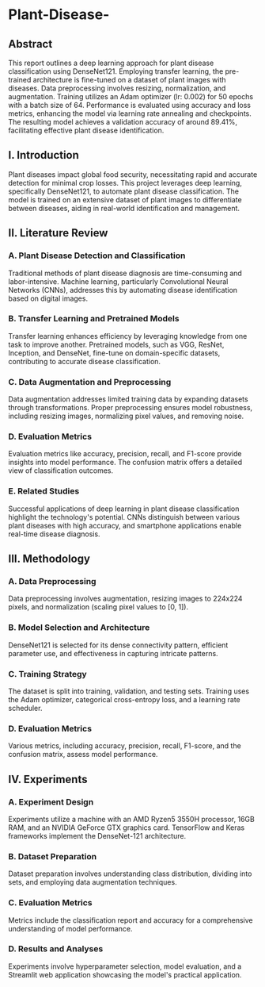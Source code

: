 # Plant-Disease-

## Abstract

This report outlines a deep learning approach for plant disease classification using DenseNet121. Employing transfer learning, the pre-trained architecture is fine-tuned on a dataset of plant images with diseases. Data preprocessing involves resizing, normalization, and augmentation. Training utilizes an Adam optimizer (lr: 0.002) for 50 epochs with a batch size of 64. Performance is evaluated using accuracy and loss metrics, enhancing the model via learning rate annealing and checkpoints. The resulting model achieves a validation accuracy of around 89.41%, facilitating effective plant disease identification.

## I. Introduction

Plant diseases impact global food security, necessitating rapid and accurate detection for minimal crop losses. This project leverages deep learning, specifically DenseNet121, to automate plant disease classification. The model is trained on an extensive dataset of plant images to differentiate between diseases, aiding in real-world identification and management.

## II. Literature Review

### A. Plant Disease Detection and Classification

Traditional methods of plant disease diagnosis are time-consuming and labor-intensive. Machine learning, particularly Convolutional Neural Networks (CNNs), addresses this by automating disease identification based on digital images.

### B. Transfer Learning and Pretrained Models

Transfer learning enhances efficiency by leveraging knowledge from one task to improve another. Pretrained models, such as VGG, ResNet, Inception, and DenseNet, fine-tune on domain-specific datasets, contributing to accurate disease classification.

### C. Data Augmentation and Preprocessing

Data augmentation addresses limited training data by expanding datasets through transformations. Proper preprocessing ensures model robustness, including resizing images, normalizing pixel values, and removing noise.

### D. Evaluation Metrics

Evaluation metrics like accuracy, precision, recall, and F1-score provide insights into model performance. The confusion matrix offers a detailed view of classification outcomes.

### E. Related Studies

Successful applications of deep learning in plant disease classification highlight the technology's potential. CNNs distinguish between various plant diseases with high accuracy, and smartphone applications enable real-time disease diagnosis.

## III. Methodology

### A. Data Preprocessing

Data preprocessing involves augmentation, resizing images to 224x224 pixels, and normalization (scaling pixel values to [0, 1]).

### B. Model Selection and Architecture

DenseNet121 is selected for its dense connectivity pattern, efficient parameter use, and effectiveness in capturing intricate patterns.

### C. Training Strategy

The dataset is split into training, validation, and testing sets. Training uses the Adam optimizer, categorical cross-entropy loss, and a learning rate scheduler.

### D. Evaluation Metrics

Various metrics, including accuracy, precision, recall, F1-score, and the confusion matrix, assess model performance.

## IV. Experiments

### A. Experiment Design

Experiments utilize a machine with an AMD Ryzen5 3550H processor, 16GB RAM, and an NVIDIA GeForce GTX graphics card. TensorFlow and Keras frameworks implement the DenseNet-121 architecture.

### B. Dataset Preparation

Dataset preparation involves understanding class distribution, dividing into sets, and employing data augmentation techniques.

### C. Evaluation Metrics

Metrics include the classification report and accuracy for a comprehensive understanding of model performance.

### D. Results and Analyses

Experiments involve hyperparameter selection, model evaluation, and a Streamlit web application showcasing the model's practical application.

